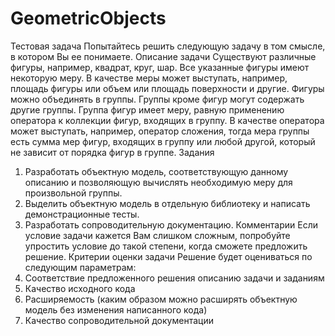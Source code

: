 # GeometricObjects
Тестовая задача
Попытайтесь решить следующую задачу в том смысле, в котором Вы ее понимаете.
Описание задачи
Существуют различные фигуры, например, квадрат, круг, шар. Все указанные фигуры
имеют некоторую меру. В качестве меры может выступать, например, площадь фигуры
или объем или площадь поверхности и другие. Фигуры можно объединять в группы.
Группы кроме фигур могут содержать другие группы. Группа фигур имеет меру, равную
применению оператора к коллекции фигур, входящих в группу. В качестве оператора
может выступать, например, оператор сложения, тогда мера группы есть сумма мер
фигур, входящих в группу или любой другой, который не зависит от порядка фигур в
группе.
Задания
1. Разработать объектную модель, соответствующую данному описанию и
позволяющую вычислять необходимую меру для произвольной группы.
2. Выделить объектную модель в отдельную библиотеку и написать
демонстрационные тесты.
3. Разработать сопроводительную документацию.
Комментарии
Если условие задачи кажется Вам слишком сложным, попробуйте упростить условие до
такой степени, когда сможете предложить решение.
Критерии оценки задачи
Решение будет оцениваться по следующим параметрам:
1. Соответствие предложенного решения описанию задачи и заданиям
2. Качество исходного кода
3. Расширяемость (каким образом можно расширять объектную модель без
изменения написанного кода)
4. Качество сопроводительной документации
